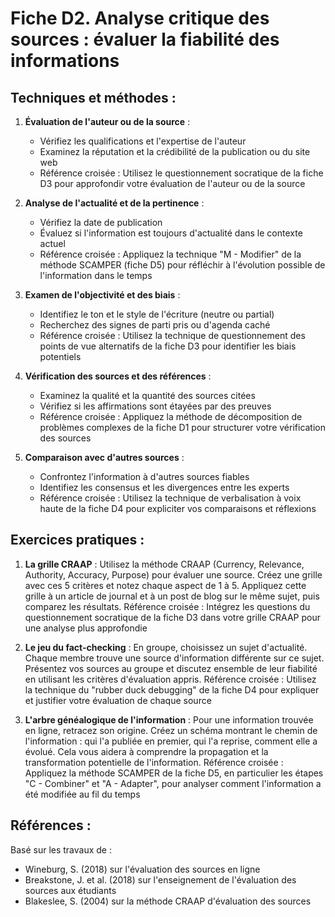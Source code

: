 # Fiche D2. Analyse critique des sources : évaluer la fiabilité des informations

## Techniques et méthodes :

1. **Évaluation de l'auteur ou de la source** :
   - Vérifiez les qualifications et l'expertise de l'auteur
   - Examinez la réputation et la crédibilité de la publication ou du site web
   - Référence croisée : Utilisez le questionnement socratique de la fiche D3 pour approfondir votre évaluation de l'auteur ou de la source

2. **Analyse de l'actualité et de la pertinence** :
   - Vérifiez la date de publication
   - Évaluez si l'information est toujours d'actualité dans le contexte actuel
   - Référence croisée : Appliquez la technique "M - Modifier" de la méthode SCAMPER (fiche D5) pour réfléchir à l'évolution possible de l'information dans le temps

3. **Examen de l'objectivité et des biais** :
   - Identifiez le ton et le style de l'écriture (neutre ou partial)
   - Recherchez des signes de parti pris ou d'agenda caché
   - Référence croisée : Utilisez la technique de questionnement des points de vue alternatifs de la fiche D3 pour identifier les biais potentiels

4. **Vérification des sources et des références** :
   - Examinez la qualité et la quantité des sources citées
   - Vérifiez si les affirmations sont étayées par des preuves
   - Référence croisée : Appliquez la méthode de décomposition de problèmes complexes de la fiche D1 pour structurer votre vérification des sources

5. **Comparaison avec d'autres sources** :
   - Confrontez l'information à d'autres sources fiables
   - Identifiez les consensus et les divergences entre les experts
   - Référence croisée : Utilisez la technique de verbalisation à voix haute de la fiche D4 pour expliciter vos comparaisons et réflexions

## Exercices pratiques :

1. **La grille CRAAP** :
   Utilisez la méthode CRAAP (Currency, Relevance, Authority, Accuracy, Purpose) pour évaluer une source. Créez une grille avec ces 5 critères et notez chaque aspect de 1 à 5. Appliquez cette grille à un article de journal et à un post de blog sur le même sujet, puis comparez les résultats.
   Référence croisée : Intégrez les questions du questionnement socratique de la fiche D3 dans votre grille CRAAP pour une analyse plus approfondie

2. **Le jeu du fact-checking** :
   En groupe, choisissez un sujet d'actualité. Chaque membre trouve une source d'information différente sur ce sujet. Présentez vos sources au groupe et discutez ensemble de leur fiabilité en utilisant les critères d'évaluation appris.
   Référence croisée : Utilisez la technique du "rubber duck debugging" de la fiche D4 pour expliquer et justifier votre évaluation de chaque source

3. **L'arbre généalogique de l'information** :
   Pour une information trouvée en ligne, retracez son origine. Créez un schéma montrant le chemin de l'information : qui l'a publiée en premier, qui l'a reprise, comment elle a évolué. Cela vous aidera à comprendre la propagation et la transformation potentielle de l'information.
   Référence croisée : Appliquez la méthode SCAMPER de la fiche D5, en particulier les étapes "C - Combiner" et "A - Adapter", pour analyser comment l'information a été modifiée au fil du temps

## Références :

Basé sur les travaux de :
- Wineburg, S. (2018) sur l'évaluation des sources en ligne
- Breakstone, J. et al. (2018) sur l'enseignement de l'évaluation des sources aux étudiants
- Blakeslee, S. (2004) sur la méthode CRAAP d'évaluation des sources